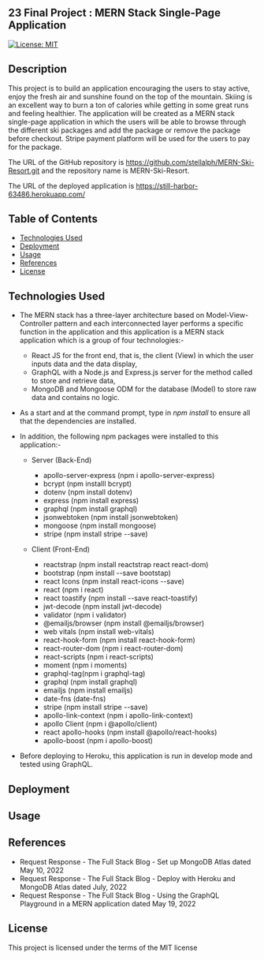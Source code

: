 ## 23 Final Project : MERN Stack Single-Page Application

[![License: MIT](https://img.shields.io/badge/License-MIT-yellow.svg)](https://opensource.org/licenses/MIT)



## Description

This project is to build an application encouraging the users to stay active, enjoy the fresh air and sunshine found on the top of the mountain. Skiing is an excellent way to burn a ton of calories while getting in some great runs and feeling healthier. The application will be created as  a MERN stack single-page application in which the users will be able to browse through the different ski packages and add the package or remove the package before checkout.  Stripe payment platform will be used for the users to pay for the package.

The URL of the GitHub repository is https://github.com/stellalph/MERN-Ski-Resort.git and the repository name is MERN-Ski-Resort.

The URL of the deployed application is https://still-harbor-63486.herokuapp.com/

## Table of Contents

- [Technologies Used](#technologies-used)
- [Deployment](#deployment)
- [Usage](#usage)
- [References](#references)
- [License](#license)

## Technologies Used

*   The MERN stack has a three-layer architecture based on Model-View-Controller pattern and each interconnected layer performs a specific function in the application and this application is a MERN stack application which is a group of four technologies:-

    *    React JS for the front end, that is, the client (View) in which the user inputs data and the data display,
    *   GraphQL with a Node.js and Express.js server for the method called to store and retrieve data,
    *   MongoDB and Mongoose ODM for the database (Model) to store raw data and contains no logic.

*   As a start and at the command prompt, type in *npm install* to ensure all that the dependencies are installed.

*   In addition, the following npm packages were installed to this application:-

    *   Server (Back-End)
        
        *   apollo-server-express (npm i apollo-server-express)
        *   bcrypt (npm installl bcrypt) 
        *   dotenv (npm install dotenv)
        *   express (npm install express)
        *   graphql (npm install graphql)
        *   jsonwebtoken (npm install jsonwebtoken)
        *   mongoose (npm install mongoose)
        *   stripe (npm install stripe --save)

    *   Client (Front-End)

        *   reactstrap (npm install reactstrap react react-dom)
        *   bootstrap (npm install --save bootstap)
        *   react Icons (npm install react-icons --save)
        *   react (npm i react)
        *   react toastify (npm install --save react-toastify)
        *   jwt-decode (npm install jwt-decode)
        *   validator (npm i validator)
        *   @emailjs/browser (npm install @emailjs/browser)
        *   web vitals (npm install web-vitals)
        *   react-hook-form (npm install react-hook-form)
        *   react-router-dom (npm i react-router-dom)
        *   react-scripts (npm i react-scripts)
        *   moment (npm i moments)
        *   graphql-tag(npm i graphql-tag)
        *   graphql (npm install graphql)
        *   emailjs (npm install emailjs)
        *   date-fns (date-fns)
        *   stripe (npm install stripe --save)
        *   apollo-link-context (npm i apollo-link-context)
        *   apollo Client (npm i @apollo/client)
        *   react apollo-hooks (npm install @apollo/react-hooks)
        *   apollo-boost (npm i apollo-boost)

*  Before deploying to Heroku, this application is run in develop mode and tested using GraphQL.


    


    

 




## Deployment

## Usage

## References

* Request Response - The Full Stack Blog - Set up MongoDB Atlas dated May 10, 2022
* Request Response - The Full Stack Blog - Deploy with Heroku and MongoDB Atlas dated July, 2022
* Request Response - The Full Stack Blog - Using the GraphQL Playground in a MERN application dated May 19, 2022

## License

This project is licensed under the terms of the MIT license